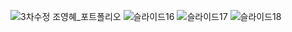 ![3차수정 조영혜_포트폴리오](https://github.com/dudgp128/blood-donation-project/assets/59547170/122c49bb-ef84-45e4-a298-d1dc6940772f)
![슬라이드16](https://github.com/dudgp128/blood-donation-project/assets/59547170/e24eaf29-ed73-4534-993c-be78984cd453)
![슬라이드17](https://github.com/dudgp128/blood-donation-project/assets/59547170/f4477bd8-fca9-4a80-a699-ee98cc5ba28a)
![슬라이드18](https://github.com/dudgp128/blood-donation-project/assets/59547170/7bb06df4-1956-49d0-a022-3eb35b53401c)
